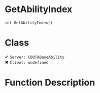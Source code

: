 # GetAbilityIndex
```
int GetAbilityIndex()
```
# Class
✔ `Server: CDOTABaseAbility`  
✖ `Client: undefined`  

# Function Description

